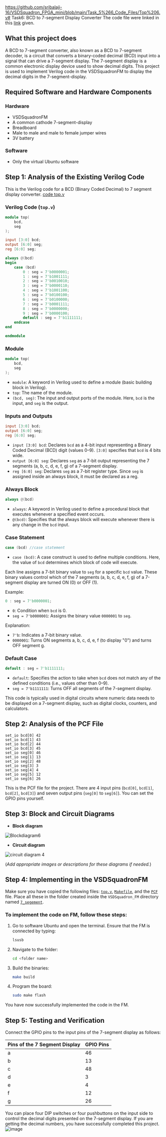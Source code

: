 https://github.com/sribalaji-16/VSDSquadron_FPGA_mini/blob/main/Task_5%266_Code_Files/Top%206.v# Task6: BCD to 7-segment Display Converter
The code file were linked in this [link](https://github.com/sribalaji-16/VSDSquadron_FPGA_mini/tree/main/Task_5%266_Code_Files) given.  
## What this project does

A BCD to 7-segment converter, also known as a BCD to 7-segment decoder, is a circuit that converts a binary-coded decimal (BCD) input into a signal that can drive a 7-segment display. The 7-segment display is a common electronic display device used to show decimal digits. This project is used to implement Verilog code in the VSDSquadronFM to display the decimal digits in the 7-segment-display.

## Required Software and Hardware Components

### Hardware
- VSDSquadronFM
- A common cathode 7-segment-display
- Breadboard
- Male to male and male to female jumper wires
- 3V battery

### Software
- Only the virtual Ubuntu software

## Step 1: Analysis of the Existing Verilog Code

This is the Verilog code for a BCD (Binary Coded Decimal) to 7 segment display converter. [code top.v](https://github.com/sribalaji-16/VSDSquadron_FPGA_mini/blob/main/Task_5%266_Code_Files/Top%206.v)

### Verilog Code (`top.v`)

```verilog
module top(
    bcd,
    seg
);

input [3:0] bcd;
output [6:0] seg;
reg [6:0] seg;

always @(bcd)
begin
    case (bcd) 
        0 : seg = 7'b0000001;
        1 : seg = 7'b1001111;
        2 : seg = 7'b0010010;
        3 : seg = 7'b0000110;
        4 : seg = 7'b1001100;
        5 : seg = 7'b0100100;
        6 : seg = 7'b0100000;
        7 : seg = 7'b0001111;
        8 : seg = 7'b0000000;
        9 : seg = 7'b0000100;
        default : seg = 7'b1111111; 
    endcase
end

endmodule
```

### Module

```verilog
module top(
    bcd,
    seg
);
```

- `module`: A keyword in Verilog used to define a module (basic building block in Verilog).
- `top`: The name of the module.
- `(bcd, seg)`: The input and output ports of the module. Here, `bcd` is the input, and `seg` is the output.

### Inputs and Outputs

```verilog
input [3:0] bcd;
output [6:0] seg;
reg [6:0] seg;
```

- `input [3:0] bcd`: Declares `bcd` as a 4-bit input representing a Binary Coded Decimal (BCD) digit (values 0–9). `[3:0]` specifies that `bcd` is 4 bits wide.
- `output [6:0] seg`: Declares `seg` as a 7-bit output representing the 7 segments (a, b, c, d, e, f, g) of a 7-segment display.
- `reg [6:0] seg`: Declares `seg` as a 7-bit register type. Since `seg` is assigned inside an always block, it must be declared as a reg.

### Always Block

```verilog
always @(bcd)
```

- `always`: A keyword in Verilog used to define a procedural block that executes whenever a specified event occurs.
- `@(bcd)`: Specifies that the always block will execute whenever there is any change in the `bcd` input.

### Case Statement

```verilog
case (bcd) //case statement
```

- `case (bcd)`: A case construct is used to define multiple conditions. Here, the value of `bcd` determines which block of code will execute.

Each line assigns a 7-bit binary value to `seg` for a specific `bcd` value. These binary values control which of the 7 segments (a, b, c, d, e, f, g) of a 7-segment display are turned ON (0) or OFF (1).

Example:

```verilog
0 : seg = 7'b0000001;
```

- `0`: Condition when `bcd` is 0.
- `seg = 7'b0000001`: Assigns the binary value `0000001` to `seg`.

Explanation:
- `7'b`: Indicates a 7-bit binary value.
- `0000001`: Turns ON segments a, b, c, d, e, f (to display "0") and turns OFF segment g.

### Default Case

```verilog
default : seg = 7'b1111111; 
```

- `default`: Specifies the action to take when `bcd` does not match any of the defined conditions (i.e., values other than 0–9).
- `seg = 7'b1111111`: Turns OFF all segments of the 7-segment display.

This code is typically used in digital circuits where numeric data needs to be displayed on a 7-segment display, such as digital clocks, counters, and calculators.

## Step 2: Analysis of the PCF File

```
set_io bcd[0] 42
set_io bcd[1] 43
set_io bcd[2] 44
set_io bcd[3] 45
set_io seg[0] 46
set_io seg[1] 13
set_io seg[2] 48
set_io seg[3] 3
set_io seg[4] 4
set_io seg[5] 12
set_io seg[6] 26
```

This is the PCF file for the project. There are 4 input pins (`bcd[0]`, `bcd[1]`, `bcd[2]`, `bcd[3]`) and seven output pins (`seg[0]` to `seg[6]`). You can set the GPIO pins yourself.

## Step 3: Block and Circuit Diagrams

- **Block diagram**

![Blockdiagram6](https://github.com/user-attachments/assets/1de52bc8-56fa-4e34-8bfa-8b64e47f9421)

- **Circuit diagram**

![circuit diagram 4](https://github.com/user-attachments/assets/e141f65c-521e-4782-bb66-1e6171d8ded4)

(*Add appropriate images or descriptions for these diagrams if needed.*)

## Step 4: Implementing in the VSDSquadronFM

Make sure you have copied the following files: [`top.v`](https://github.com/sribalaji-16/VSDSquadron_FPGA_mini/blob/main/Task_5%266_Code_Files/Top%206.v), [`Makefile`](https://github.com/sribalaji-16/VSDSquadron_FPGA_mini/blob/main/Task_5%266_Code_Files/Makefile%206.txt), and the [`PCF`]() file. Place all these in the folder created inside the `VSDSquadron_FM` directory named [`7_segement`](https://github.com/sribalaji-16/VSDSquadron_FPGA_mini/blob/main/Task_5%266_Code_Files/Top%206.v).

### To implement the code on FM, follow these steps:

1. Go to software Ubuntu and open the terminal. Ensure that the FM is connected by typing:
   ```bash
   lsusb
   ```

2. Navigate to the folder:
   ```bash
   cd <folder name>
   ```

3. Build the binaries:
   ```bash
   make build
   ```

4. Program the board:
   ```bash
   sudo make flash
   ```

You have now successfully implemented the code in the FM.

## Step 5: Testing and Verification

Connect the GPIO pins to the input pins of the 7-segment display as follows:

| Pins of the 7 Segment Display | GPIO Pins |
|------------------------------|------------|
| a                            | 46         |
| b                            | 13         |
| c                            | 48         |
| d                            | 3          |
| e                            | 4          |
| f                            | 12         |
| g                            | 26         |

You can place four DIP switches or four pushbuttons on the input side to control the decimal digits presented on the 7-segment display. If you are getting the decimal numbers, you have successfully completed this project.
![image](https://github.com/user-attachments/assets/81ba4a98-76c6-49e4-9c61-977543ea395f)

